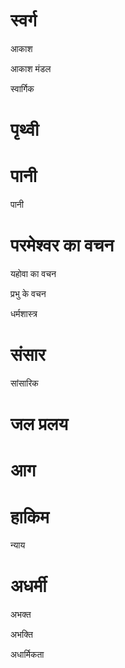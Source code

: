 #  स्वर्ग

 आकाश

 आकाश मंडल

 स्वार्गिक
#  पृथ्वी
#  पानी

 पानी
#  परमेश्वर का वचन

 यहोवा का वचन

 प्रभु के वचन

 धर्मशास्त्र
#  संसार

 सांसारिक
#  जल प्रलय
#  आग
#  हाकिम

 न्याय
#  अधर्मी

 अभक्त

 अभक्ति

 अधार्मिकता